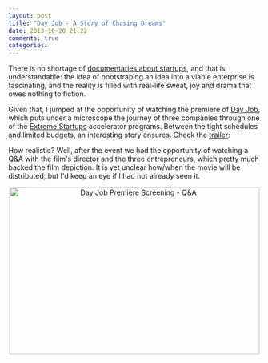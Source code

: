```yaml
---
layout: post
title: "Day Job - A Story of Chasing Dreams"
date: 2013-10-20 21:22
comments: true
categories:
---
```

There is no shortage of [documentaries about startups][1], and that is understandable: the idea of bootstraping an idea into a viable enterprise is fascinating, and the reality is filled with real-life sweat, joy and drama that owes nothing to fiction.

Given that, I jumped at the opportunity of watching the premiere of [Day Job][2], which puts under a microscope the journey of three companies through one of the [Extreme Startups][3] accelerator programs. Between the tight schedules and limited budgets, an interesting story ensures. Check the [trailer][4]:

<center> <script type="text/javascript" id="vidyard_embed_code_K8cX3Q--akV4WBoP7ZDfQA" src="//play.vidyard.com/K8cX3Q--akV4WBoP7ZDfQA.js?width=560&height=315&v=3.1&type=inline"></script> </center>

How realistic? Well, after the event we had the opportunity of watching a Q&A with the film's director and the three entrepreneurs, which pretty much backed the film depiction. It is yet unclear how/when the movie will be distributed, but I'd keep an eye if I had not already seen it.

<center> <a href="http://www.flickr.com/photos/chesterbr/10394330935/" title="Day Job Premiere Screening - Q&amp;A by chesterbr, on Flickr"><img src="//farm4.staticflickr.com/3669/10394330935_66f25611f0.jpg" width="500" height="334" alt="Day Job Premiere Screening - Q&amp;A"></a> </center>

[1]: http://publicbeta.co/12-documentaries-which-capture-startup-life/
[2]: http://www.dayjobdoc.com/
[3]: http://www.extremestartups.com/
[4]: https://vimeo.com/57109420
